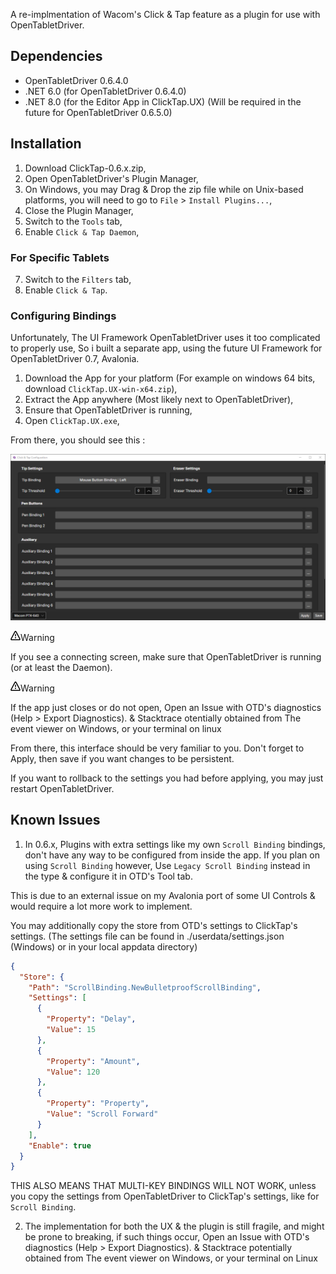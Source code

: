 A re-implmentation of Wacom's Click & Tap feature as a plugin for use with OpenTabletDriver.

## Dependencies

- OpenTabletDriver 0.6.4.0
- .NET 6.0 (for OpenTabletDriver 0.6.4.0)
- .NET 8.0 (for the Editor App in ClickTap.UX) (Will be required in the future for OpenTabletDriver 0.6.5.0)

## Installation

1. Download ClickTap-0.6.x.zip,
2. Open OpenTabletDriver's Plugin Manager,
3. On Windows, you may Drag & Drop the zip file while on Unix-based platforms, you will need to go to `File` > `Install Plugins...`,
4. Close the Plugin Manager,
5. Switch to the `Tools` tab,
6. Enable `Click & Tap Daemon`,

### For Specific Tablets

7. Switch to the `Filters` tab,
8. Enable `Click & Tap`.

### Configuring Bindings

Unfortunately, The UI Framework OpenTabletDriver uses it too complicated to properly use,
So i built a separate app, using the future UI Framework for OpenTabletDriver 0.7, Avalonia.

1. Download the App for your platform (For example on windows 64 bits, download `ClickTap.UX-win-x64.zip`),
2. Extract the App anywhere (Most likely next to OpenTabletDriver),
3. Ensure that OpenTabletDriver is running,
4. Open `ClickTap.UX.exe`,

From there, you should see this :

![Bindings Overview](/docs/readme/img/bindings_overview.png)

<div class="markdown-alert markdown-alert-warning" dir="auto">
    <p class="markdown-alert-title" dir="auto">
        <svg class="octicon octicon-alert mr-2" viewBox="0 0 16 16" version="1.1" width="16" height="16" aria-hidden="true"><path d="M6.457 1.047c.659-1.234 2.427-1.234 3.086 0l6.082 11.378A1.75 1.75 0 0 1 14.082 15H1.918a1.75 1.75 0 0 1-1.543-2.575Zm1.763.707a.25.25 0 0 0-.44 0L1.698 13.132a.25.25 0 0 0 .22.368h12.164a.25.25 0 0 0 .22-.368Zm.53 3.996v2.5a.75.75 0 0 1-1.5 0v-2.5a.75.75 0 0 1 1.5 0ZM9 11a1 1 0 1 1-2 0 1 1 0 0 1 2 0Z"></path></svg>Warning</p>
    <p dir="auto">If you see a connecting screen, make sure that OpenTabletDriver is running (or at least the Daemon).</p>
</div>

<div class="markdown-alert markdown-alert-warning" dir="auto">
    <p class="markdown-alert-title" dir="auto">
        <svg class="octicon octicon-alert mr-2" viewBox="0 0 16 16" version="1.1" width="16" height="16" aria-hidden="true"><path d="M6.457 1.047c.659-1.234 2.427-1.234 3.086 0l6.082 11.378A1.75 1.75 0 0 1 14.082 15H1.918a1.75 1.75 0 0 1-1.543-2.575Zm1.763.707a.25.25 0 0 0-.44 0L1.698 13.132a.25.25 0 0 0 .22.368h12.164a.25.25 0 0 0 .22-.368Zm.53 3.996v2.5a.75.75 0 0 1-1.5 0v-2.5a.75.75 0 0 1 1.5 0ZM9 11a1 1 0 1 1-2 0 1 1 0 0 1 2 0Z"></path></svg>Warning</p>
    <p dir="auto">If the app just closes or do not open, Open an Issue with OTD's diagnostics (Help > Export Diagnostics). & Stacktrace otentially obtained from The event viewer on Windows, or your terminal on linux</p>
</div>

From there, this interface should be very familiar to you.
Don't forget to Apply, then save if you want changes to be persistent.

If you want to rollback to the settings you had before applying, you may just restart OpenTabletDriver.

## Known Issues

1. In 0.6.x, Plugins with extra settings like my own `Scroll Binding` bindings, don't have any way to be configured from inside the app.
If you plan on using `Scroll Binding` however, Use `Legacy Scroll Binding` instead in the type & configure it in OTD's Tool tab.

This is due to an external issue on my Avalonia port of some UI Controls & would require a lot more work to implement.

You may additionally copy the store from OTD's settings to ClickTap's settings. 
(The settings file can be found in ./userdata/settings.json (Windows) or in your local appdata directory)

```json
{
  "Store": {
    "Path": "ScrollBinding.NewBulletproofScrollBinding",
    "Settings": [
      {
        "Property": "Delay",
        "Value": 15
      },
      {
        "Property": "Amount",
        "Value": 120
      },
      {
        "Property": "Property",
        "Value": "Scroll Forward"
      }
    ],
    "Enable": true
  }
}
```

THIS ALSO MEANS THAT MULTI-KEY BINDINGS WILL NOT WORK, unless you copy the settings from OpenTabletDriver to ClickTap's settings, like for `Scroll Binding`.

2. The implementation for both the UX & the plugin is still fragile, and might be prone to breaking, if such things occur, 
Open an Issue with OTD's diagnostics (Help > Export Diagnostics). & Stacktrace potentially obtained from The event viewer on Windows, or your terminal on Linux